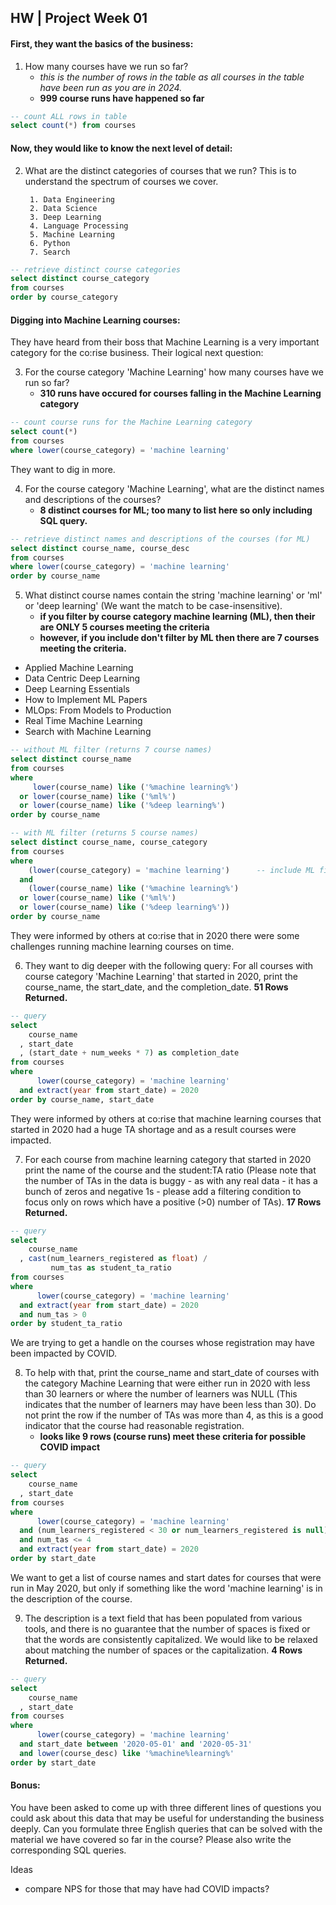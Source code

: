 
## HW | Project Week 01


#### First, they want the basics of the business:

1. How many courses have we run so far? 
    - *this is the number of rows in the table as all courses in the table have been run as you are in 2024.*
    - **999 course runs have happened so far**

```sql
-- count ALL rows in table
select count(*) from courses
```

#### Now, they would like to know the next level of detail:

2. What are the distinct categories of courses that we run? This is to understand the spectrum of courses we cover.

        1. Data Engineering
        2. Data Science
        3. Deep Learning
        4. Language Processing
        5. Machine Learning
        6. Python
        7. Search

```sql
-- retrieve distinct course categories
select distinct course_category 
from courses 
order by course_category
```


#### Digging into Machine Learning courses:

They have heard from their boss that Machine Learning is a very important category for the co:rise business. Their logical next question: 

3. For the course category 'Machine Learning' how many courses have we run so far?
    - **310 runs have occured for courses falling in the Machine Learning category**

```sql
-- count course runs for the Machine Learning category
select count(*)
from courses
where lower(course_category) = 'machine learning'
```


They want to dig in more. 

4. For the course category 'Machine Learning', what are the distinct names and descriptions of the courses?
    - **8 distinct courses for ML; too many to list here so only including SQL query.**

```sql
-- retrieve distinct names and descriptions of the courses (for ML)
select distinct course_name, course_desc
from courses
where lower(course_category) = 'machine learning'
order by course_name
```


5. What distinct course names contain the string 'machine learning' or 'ml' or 'deep learning' (We want the match to be case-insensitive).
    - **if you filter by course category machine learning (ML), then their are ONLY 5 courses meeting the criteria**
    - **however, if you include don't filter by ML then there are 7 courses meeting the criteria.**

- Applied Machine Learning
- Data Centric Deep Learning
- Deep Learning Essentials
- How to Implement ML Papers
- MLOps: From Models to Production
- Real Time Machine Learning
- Search with Machine Learning

```sql
-- without ML filter (returns 7 course names)
select distinct course_name
from courses
where 
     lower(course_name) like ('%machine learning%')
  or lower(course_name) like ('%ml%')
  or lower(course_name) like ('%deep learning%')
order by course_name
```

```sql
-- with ML filter (returns 5 course names)
select distinct course_name, course_category
from courses
where 
    (lower(course_category) = 'machine learning')      -- include ML filter
  and 
    (lower(course_name) like ('%machine learning%')
  or lower(course_name) like ('%ml%')
  or lower(course_name) like ('%deep learning%'))
order by course_name
```


They were informed by others at co:rise that in 2020 there were some challenges running machine learning courses on time. 

6. They want to dig deeper with the following query: For all courses with course category 'Machine Learning' that started in 2020, print the course_name, the start_date, and the completion_date. **51 Rows Returned.**

```sql
-- query
select 
    course_name
  , start_date
  , (start_date + num_weeks * 7) as completion_date
from courses
where 
      lower(course_category) = 'machine learning'
  and extract(year from start_date) = 2020
order by course_name, start_date
```

They were informed by others at co:rise that machine learning courses that started in 2020 had a huge TA shortage and as a result courses were impacted. 

7. For each course from machine learning category that started in 2020 print the name of the course and the student:TA ratio (Please note that the number of TAs in the data is buggy - as with any real data - it has a bunch of zeros and negative 1s - please add a filtering condition to focus only on rows which have a positive (>0) number of TAs). **17 Rows Returned.**

```sql
-- query
select 
    course_name
  , cast(num_learners_registered as float) / 
         num_tas as student_ta_ratio
from courses
where 
      lower(course_category) = 'machine learning'
  and extract(year from start_date) = 2020
  and num_tas > 0
order by student_ta_ratio
```

We are trying to get a handle on the courses whose registration may have been impacted by COVID. 

8. To help with that, print the course_name and start_date of courses with the category Machine Learning that were either run in 2020 with less than 30 learners or where the number of learners was NULL (This indicates that the number of learners may have been less than 30). Do not print the row if the number of TAs was more than 4, as this is a good indicator that the course had reasonable registration.
    - **looks like 9 rows (course runs) meet these criteria for possible COVID impact**

```sql
-- query
select 
    course_name
  , start_date
from courses
where 
      lower(course_category) = 'machine learning'
  and (num_learners_registered < 30 or num_learners_registered is null)    
  and num_tas <= 4
  and extract(year from start_date) = 2020
order by start_date
```

We want to get a list of course names and start dates for courses that were run in May 2020, but only if something like the word 'machine learning' is in the description of the course. 

9. The description is a text field that has been populated from various tools, and there is no guarantee that the number of spaces is fixed or that the words are consistently capitalized. We would like to be relaxed about matching the number of spaces or the capitalization. **4 Rows Returned.**

```sql
-- query
select 
    course_name
  , start_date
from courses
where 
      lower(course_category) = 'machine learning'
  and start_date between '2020-05-01' and '2020-05-31'
  and lower(course_desc) like '%machine%learning%'
order by start_date
```


#### Bonus:

You have been asked to come up with three different lines of questions you could ask about this data that may be useful for understanding the business deeply. Can you formulate three English queries that can be solved with the material we have covered so far in the course? Please also write the corresponding SQL queries.


Ideas

- compare NPS for those that may have had COVID impacts?